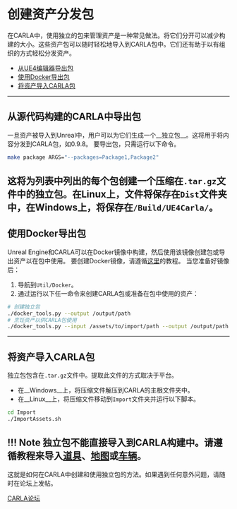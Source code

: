 # 创建资产分发包
在CARLA中，使用独立的包来管理资产是一种常见做法。将它们分开可以减少构建的大小。这些资产包可以随时轻松地导入到CARLA包中。它们还有助于以有组织的方式轻松分发资产。
- [从UE4编辑器导出包](#从ue4编辑器导出包)
- [使用Docker导出包](#使用docker导出包)
- [将资产导入CARLA包](#将资产导入carla包)
---
## 从源代码构建的CARLA中导出包
一旦资产被导入到Unreal中，用户可以为它们生成一个__独立包__。这将用于将内容分发到CARLA包，如0.9.8。
要导出包，只需运行以下命令。
```sh
make package ARGS="--packages=Package1,Package2"
```
这将为列表中列出的每个包创建一个压缩在`.tar.gz`文件中的独立包。在Linux上，文件将保存在`Dist`文件夹中，在Windows上，将保存在`/Build/UE4Carla/`。
---
## 使用Docker导出包
Unreal Engine和CARLA可以在Docker镜像中构建，然后使用该镜像创建包或导出资产以在包中使用。
要创建Docker镜像，请遵循[这里](build_docker_unreal.md)的教程。
当您准备好镜像后：
1. 导航到`Util/Docker`。
2. 通过运行以下任一命令来创建CARLA包或准备在包中使用的资产：
```sh
# 创建独立包
./docker_tools.py --output /output/path
# 烹饪资产以供CARLA包使用
./docker_tools.py --input /assets/to/import/path --output /output/path --packages PkgeName1,PkgeName2
```
---
## 将资产导入CARLA包
独立包包含在`.tar.gz`文件中。提取此文件的方式取决于平台。
*   在__Windows__上，将压缩文件解压到CARLA的主根文件夹中。
*   在__Linux__上，将压缩文件移动到`Import`文件夹并运行以下脚本。
```sh
cd Import
./ImportAssets.sh
```
!!! Note
    独立包不能直接导入到CARLA构建中。请遵循教程来导入[道具](tuto_A_add_props.md)、[地图](tuto_M_custom_map_overview.md)或[车辆](tuto_A_add_vehicle.md)。
---
这就是如何在CARLA中创建和使用独立包的方法。如果遇到任何意外问题，请随时在论坛上发帖。
<div class="build-buttons">
<p>
<a href="https://github.com/carla-simulator/carla/discussions/" target="_blank" class="btn btn-neutral" title="前往CARLA论坛">
CARLA论坛</a>
</p>
</div>
